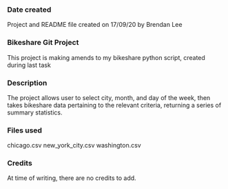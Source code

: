 ### Date created
Project and README file created on 17/09/20 by Brendan Lee

### Bikeshare Git Project
This project is making amends to my bikeshare python script, created during last task

### Description
The project allows user to select city, month, and day of the week, then takes bikeshare data pertaining to the relevant criteria, returning a series of summary statistics.

### Files used
chicago.csv
new_york_city.csv
washington.csv

### Credits
At time of writing, there are no credits to add.

